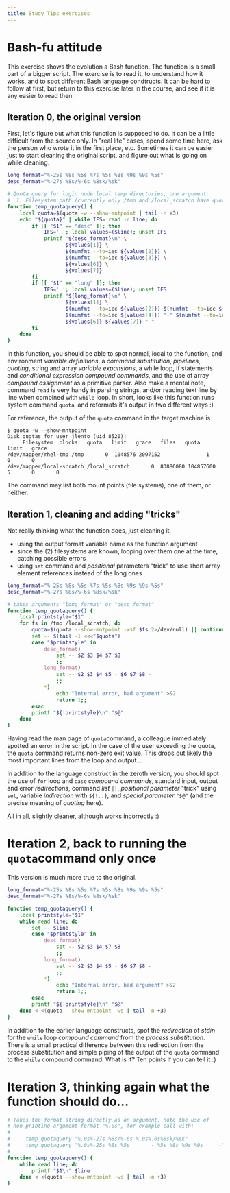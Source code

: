 ```yaml
---
title: Study Tips exercises
---
```



# Bash-fu attitude

This exercise shows the evolution a Bash function. The function is a small part
of a bigger script. The exercise is to read it, to understand how it works, and
to spot different Bash language condtructs. It can be hard to follow at first,
but return to this exercise later in the course, and see if it is any easier to
read then.


## Iteration 0, the original version

First, let's figure out what this function is supposed to do. It can be a little
difficult from the source only. In "real life" cases, spend some time here, ask
the person who wrote it in the first place, etc. Sometimes it can be easier just
to start cleaning the original script, and figure out what is going on while
cleaning.

```bash
long_format="%-25s %8s %5s %7s %5s %8s %9s %9s %5s"
desc_format="%-27s %8s/%-6s %8sk/%sk"

# Quota query for login node local temp directories, one argument:
#  1. Filesystem path (currently only /tmp and /local_scratch have quotas)
function temp_quotaquery() {
    local quota=$(quota -w --show-mntpoint | tail -n +3)
    echo "${quota}" | while IFS= read -r line; do
        if [[ "$1" == "desc" ]]; then
            IFS=' '; local values=($line); unset IFS
            printf "${desc_format}\n" \
                   ${values[1]} \
                   $(numfmt --to=iec ${values[2]}) \
                   $(numfmt --to=iec ${values[3]}) \
                   ${values[6]} \
                   ${values[7]}
        fi
        if [[ "$1" == "long" ]]; then
            IFS=' '; local values=($line); unset IFS
            printf "${long_format}\n" \
                   ${values[1]} \
                   $(numfmt --to=iec ${values[2]}) $(numfmt --to=iec ${values[3]}) \
                   $(numfmt --to=iec ${values[4]}) "-" $(numfmt --to=iec ${values[5]}) \
                   ${values[6]} ${values[7]} "-"
        fi
    done
}
```

In this function, you should be able to spot normal, local to the function, and
environment *variable definitions*, a *command substitution*, *pipelines*,
*quoting*, string and array *variable expansions*, a while loop, if statements
and *conditional expression* *compound commands*, and the use of array *compound
assignment* as a primitive parser. Also make a mental note, command `read` is
very handy in parsing strings, and/or reading text line by line when combined
with `while` loop. In short, looks like this function runs system command
`quota`, and reformats it's output in two different ways :)

For reference, the output of the `quota` command in the target machine is

```console
$ quota -w --show-mntpoint
Disk quotas for user jlento (uid 8520): 
     Filesystem  blocks   quota   limit   grace   files   quota   limit   grace
/dev/mapper/rhel-tmp /tmp       0  1048576 2097152               1       0       0        
/dev/mapper/local-scratch /local_scratch       0  83886080 104857600               5       0       0        
```

The command may list both mount points (file systems), one of them, or neither.


## Iteration 1, cleaning and adding "tricks"

Not really thinking what the function does, just cleaning it.

- using the output format variable name as the function argument
- since the (2) filesystems are known, looping over them one at the time, catching
  possible errors
- using `set` command and *positional* parameters "trick" to use short array
  element references instead of the long ones


```bash
long_format="%-25s %8s %5s %7s %5s %8s %9s %9s %5s"
desc_format="%-27s %8s/%-6s %8sk/%sk"

# takes arguments "long_format" or "desc_format"
function temp_quotaquery() {
    local printstyle="$1"
    for fs in /tmp /local_scratch; do
        quota=$(quota --show-mntpoint -wsf $fs 2>/dev/null) || continue
        set -- $(tail -1 <<<"$quota")
        case "$printstyle" in
            desc_format)
                set -- $2 $3 $4 $7 $8
                ;;
            long_format)
                set -- $2 $3 $4 $5 - $6 $7 $8 -
                ;;
            *)
                echo "Internal error, bad argument" >&2
                return 1;;
        esac
        printf "${!printstyle}\n" "$@"
    done
}
```

Having read the man page of `quota`command, a colleague immediately spotted an
error in the script. In the case of the user exceeding the quota, the `quota`
command returns non-zero exit value. This drops out likely the most important
lines from the loop and output...

In addition to the language construct in the zeroth version, you should spot the
use of `for` loop and `case` *compound commands*, standard input, output and error
*redirections*, command *list* `||`, *positional parameter* "trick" using `set`,
variable *indirection* with `${!..}`, and *special parameter* `"$@"` (and the
precise meaning of *quoting* here).

All in all, slightly cleaner, although works incorrectly :)


# Iteration 2, back to running the `quota`command only once

This version is much more true to the original.

```bash
long_format="%-25s %8s %5s %7s %5s %8s %9s %9s %5s"
desc_format="%-27s %8s/%-6s %8sk/%sk"

function temp_quotaquery() {
    local printstyle="$1"
    while read line; do
        set -- $line
        case "$printstyle" in
            desc_format)
                set -- $2 $3 $4 $7 $8
                ;;
            long_format)
                set -- $2 $3 $4 $5 - $6 $7 $8 -
                ;;
            *)
                echo "Internal error, bad argument" >&2
                return 1;;
        esac
        printf "${!printstyle}\n" "$@"
    done < <(quota --show-mntpoint -ws | tail -n +3)
}
```

In addition to the earlier language constructs, spot the *redirection* of
*stdin* for the `while` loop *compound command* from the *process substitution*.
There is a small practical difference between this redirection from the process
substitution and simple piping of the output of the `quota` command to the
`while` compound command. What is it? Ten points if you can tell it :)


# Iteration 3, thinking again what the function should do...

```bash
# Takes the format string directly as an argument, note the use of
# non-printing argument format "%.0s", for example call with:
#
#     temp_quotaquery "%.0s%-27s %8s/%-6s %.0s%.0s%8sk/%sk"
#     temp_quotaquery "%.0s%-25s %8s %5s       - %5s %8s %9s %9s     -"
#
function temp_quotaquery() {
    while read line; do
        printf "$1\n" $line
    done < <(quota --show-mntpoint -ws | tail -n +3)
}
```




